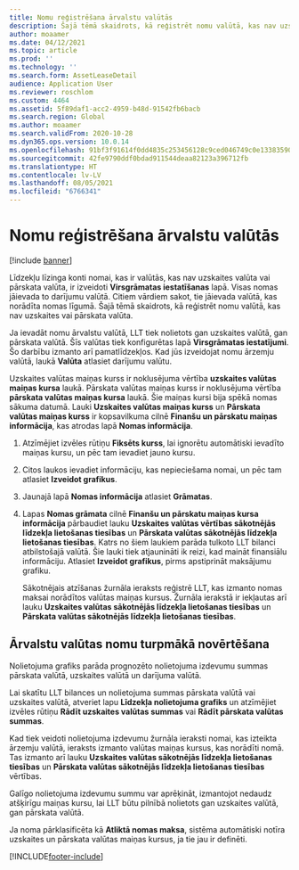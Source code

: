 ```yaml
---
title: Nomu reģistrēšana ārvalstu valūtās
description: Šajā tēmā skaidrots, kā reģistrēt nomu valūtā, kas nav uzskaites vai pārskata valūta.
author: moaamer
ms.date: 04/12/2021
ms.topic: article
ms.prod: ''
ms.technology: ''
ms.search.form: AssetLeaseDetail
audience: Application User
ms.reviewer: roschlom
ms.custom: 4464
ms.assetid: 5f89daf1-acc2-4959-b48d-91542fb6bacb
ms.search.region: Global
ms.author: moaamer
ms.search.validFrom: 2020-10-28
ms.dyn365.ops.version: 10.0.14
ms.openlocfilehash: 91bf3f91614f0dd4835c253456128c9ced046749c0e13383590e01dfd436c921
ms.sourcegitcommit: 42fe9790ddf0bdad911544deaa82123a396712fb
ms.translationtype: HT
ms.contentlocale: lv-LV
ms.lasthandoff: 08/05/2021
ms.locfileid: "6766341"
---
```

# <a name="record-leases-in-foreign-currencies"></a>Nomu reģistrēšana ārvalstu valūtās

[!include [banner](../includes/banner.md)]

Līdzekļu līzinga konti nomai, kas ir valūtās, kas nav uzskaites valūta vai pārskata valūta, ir izveidoti **Virsgrāmatas iestatīšanas** lapā. Visas nomas jāievada to darījumu valūtā. Citiem vārdiem sakot, tie jāievada valūtā, kas norādīta nomas līgumā. Šajā tēmā skaidrots, kā reģistrēt nomu valūtā, kas nav uzskaites vai pārskata valūta.

Ja ievadāt nomu ārvalstu valūtā, LLT tiek nolietots gan uzskaites valūtā, gan pārskata valūtā. Šīs valūtas tiek konfigurētas lapā **Virsgrāmatas iestatījumi**. Šo darbību izmanto arī pamatlīdzekļos. Kad jūs izveidojat nomu ārzemju valūtā, laukā **Valūta** atlasiet darījumu valūtu.

Uzskaites valūtas maiņas kurss ir noklusējuma vērtība **uzskaites valūtas maiņas kursa** laukā. Pārskata valūtas maiņas kurss ir noklusējuma vērtība **pārskata valūtas maiņas kursa** laukā. Šie maiņas kursi bija spēkā nomas sākuma datumā. Lauki **Uzskaites valūtas maiņas kurss** un **Pārskata valūtas maiņas kurss** ir kopsavilkuma cilnē **Finanšu un pārskatu maiņas informācija**, kas atrodas lapā **Nomas informācija**.

1. Atzīmējiet izvēles rūtiņu **Fiksēts kurss**, lai ignorētu automātiski ievadīto maiņas kursu, un pēc tam ievadiet jauno kursu.
2. Citos laukos ievadiet informāciju, kas nepieciešama nomai, un pēc tam atlasiet **Izveidot grafikus**.
3. Jaunajā lapā **Nomas informācija** atlasiet **Grāmatas**.
4. Lapas **Nomas grāmata** cilnē **Finanšu un pārskatu maiņas kursa informācija** pārbaudiet lauku **Uzskaites valūtas vērtības sākotnējās līdzekļa lietošanas tiesības** un **Pārskata valūtas sākotnējās līdzekļa lietošanas tiesības**. Katrs no šiem laukiem parāda tulkoto LLT bilanci atbilstošajā valūtā. Šie lauki tiek atjaunināti ik reizi, kad maināt finansiālu informāciju. Atlasiet **Izveidot grafikus**, pirms apstiprināt maksājumu grafiku.

    Sākotnējais atzīšanas žurnāla ieraksts reģistrē LLT, kas izmanto nomas maksai norādītos valūtas maiņas kursus. Žurnāla ierakstā ir iekļautas arī lauku **Uzskaites valūtas sākotnējās līdzekļa lietošanas tiesības** un **Pārskata valūtas sākotnējās līdzekļa lietošanas tiesības**.

## <a name="subsequent-measurement-for-foreign-currency-leases"></a>Ārvalstu valūtas nomu turpmākā novērtēšana

Nolietojuma grafiks parāda prognozēto nolietojuma izdevumu summas pārskata valūtā, uzskaites valūtā un darījuma valūtā.

Lai skatītu LLT bilances un nolietojuma summas pārskata valūtā vai uzskaites valūtā, atveriet lapu **Līdzekļa nolietojuma grafiks** un atzīmējiet izvēles rūtiņu **Rādīt uzskaites valūtas summas** vai **Rādīt pārskata valūtas summas**.

Kad tiek veidoti nolietojuma izdevumu žurnāla ieraksti nomai, kas izteikta ārzemju valūtā, ieraksts izmanto valūtas maiņas kursus, kas norādīti nomā. Tas izmanto arī lauku **Uzskaites valūtas sākotnējās līdzekļa lietošanas tiesības** un **Pārskata valūtas sākotnējās līdzekļa lietošanas tiesības** vērtības.

Galīgo nolietojuma izdevumu summu var aprēķināt, izmantojot nedaudz atšķirīgu maiņas kursu, lai LLT būtu pilnībā nolietots gan uzskaites valūtā, gan pārskata valūtā.

Ja noma pārklasificēta kā **Atliktā nomas maksa**, sistēma automātiski notīra uzskaites un pārskata valūtas maiņas kursus, ja tie jau ir definēti.


[!INCLUDE[footer-include](../../includes/footer-banner.md)]
